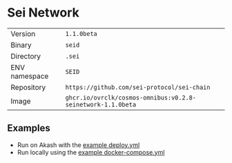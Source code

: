 # Sei Network

| | |
|---|---|
|Version|`1.1.0beta`|
|Binary|`seid`|
|Directory|`.sei`|
|ENV namespace|`SEID`|
|Repository|`https://github.com/sei-protocol/sei-chain`|
|Image|`ghcr.io/ovrclk/cosmos-omnibus:v0.2.8-seinetwork-1.1.0beta`|

## Examples

- Run on Akash with the [example deploy.yml](./deploy.yml)
- Run locally using the [example docker-compose.yml](./docker-compose.yml)